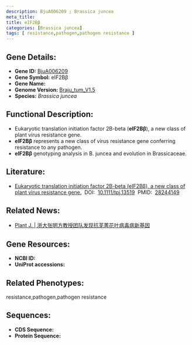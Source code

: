 ```yaml
---
description: BjuA006209 ; Brassica juncea
meta_title:
title: eIF2Bβ
categories: [Brassica juncea]
tags: [ resistance,pathogen,pathogen resistance ]
---
```


## Gene Details:
- **Gene ID:**	[BjuA006209]()
- **Gene Symbol:** eIF2Bβ
- **Gene Name:** 
- **Genome Version:** [Braju_tum_V1.5]()
- **Species:** *Brassica juncea*

## Functional Description:
   - Eukaryotic translation initiation factor 2B-beta (**eIF2Bβ**), a new class of plant virus resistance gene.
   - **eIF2Bβ** represents a new class of virus resistance gene conferring resistance to any pathogen.
   - **eIF2Bβ** genotyping analysis in B. juncea and evolution in Brassicaceae.

## Literature:
   - [Eukaryotic translation initiation factor 2B-beta (eIF2Bβ), a new class of plant virus resistance gene.]( https://onlinelibrary.wiley.com/doi/10.1111/tpj.13519)&nbsp;&nbsp;DOI:&nbsp;&nbsp;[10.1111/tpj.13519](https://onlinelibrary.wiley.com/doi/10.1111/tpj.13519)&nbsp;&nbsp;PMID:&nbsp;&nbsp;[28244149](https://pubmed.ncbi.nlm.nih.gov/28244149/)

## Related News:
   - [Plant J. | 浙大张明方教授团队发现抗芜菁花叶病毒病新基因](https://mp.weixin.qq.com/s?__biz=MzIyOTY2NDYyNQ==&mid=2247484646&idx=2&sn=f12195649746802e97c891d0bbf263ce&chksm=e8be76f8dfc9ffee03e251e85c199153b096e2bc973d0af4416b2ab06002f359f613cb085cce&scene=27#wechat_redirect)

## Gene Resources:
- **NCBI ID:** [](https://www.ncbi.nlm.nih.gov/gene/?term=)
- **UniProt accessions:** [](https://www.uniprot.org/uniprotkb//entry)

## Related Phenotypes:
resistance,pathogen,pathogen resistance

## Sequences:
- **CDS Sequence:**
- **Protein Sequence:**
